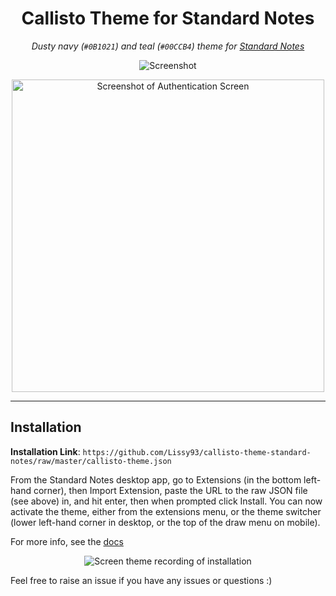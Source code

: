 
<h1 align="center">Callisto Theme for Standard Notes</h1>
<p align="center"><i>Dusty navy (<code>#0B1021</code>) and teal (<code>#00CCB4</code>) theme for <a href="https://standardnotes.org/">Standard Notes</a></i></p>

<p align="center">
  <img src="https://i.ibb.co/PGTCTT1/sn-callisto-screenshot-1.png"
    alt="Screenshot"
    title="Screenshot"
  />
</p>

<p align="center">
  <img src="https://i.ibb.co/HGNr2f7/sn-callisto-screenshot-2.png"
    alt="Screenshot of Authentication Screen"
    title="Screenshot of Authentication Screen"
    width="500"
  />
</p>

---

## Installation

**Installation Link**: `https://github.com/Lissy93/callisto-theme-standard-notes/raw/master/callisto-theme.json`

From the Standard Notes desktop app, go to Extensions (in the bottom left-hand corner), then Import Extension, paste the URL to the raw JSON file (see above) in, and hit enter, then when prompted click Install. You can now activate the theme, either from the extensions menu, or the theme switcher (lower left-hand corner in desktop, or the top of the draw menu on mobile).

For more info, see the [docs](https://docs.standardnotes.org/usage/install-extensions/)

<p align="center">
  <img src="https://i.ibb.co/rySG4fh/standard-notes-theme-installation.gif"
    alt="Screen theme recording of installation"
    title="Screen theme recording of installation"
  />
</p>

Feel free to raise an issue if you have any issues or questions :)

